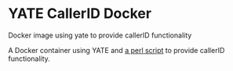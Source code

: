 # YATE CallerID Docker
Docker image using yate to provide callerID functionality

A Docker container using YATE and [a perl script](https://github.com/kpaulisse/yate-caller-id/) to provide callerID functionality.
